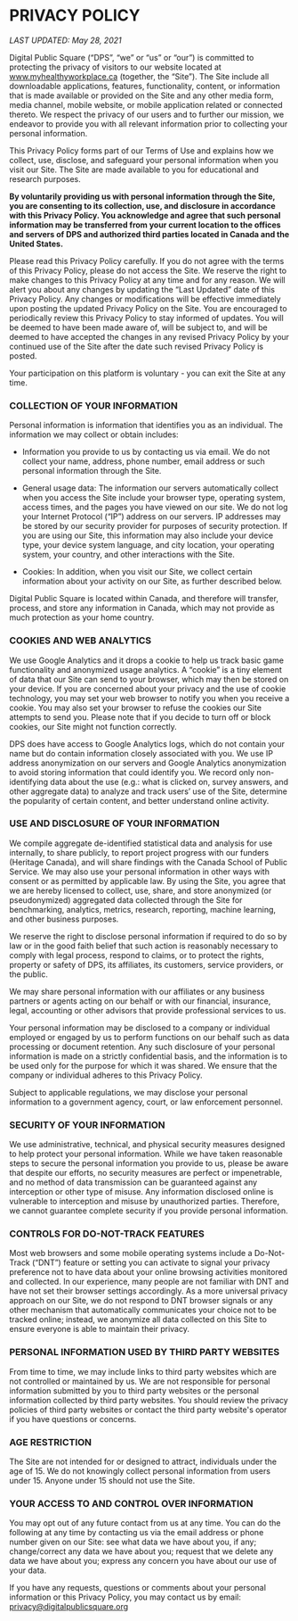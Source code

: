 # **PRIVACY POLICY** 

*LAST UPDATED: May 28, 2021* 

Digital Public Square (“DPS”, “we” or “us” or “our”) is committed to protecting the privacy of visitors to our website located at www.myhealthyworkplace.ca  (together, the “Site”). The Site include all downloadable applications, features, functionality, content, or information that is made available or provided on the Site and any other media form, media channel, mobile website, or mobile application related or connected thereto. We respect the privacy of our users and to further our mission, we endeavor to provide you with all relevant information prior to collecting your personal information.

This Privacy Policy forms part of our Terms of Use and explains how we collect, use, disclose, and safeguard your personal information when you visit our Site. The Site are made available to you for educational and research purposes.

**By voluntarily providing us with personal information through the Site, you are consenting to its collection, use, and disclosure in accordance with this Privacy Policy. You acknowledge and agree that such personal information may be transferred from your current location to the offices and servers of DPS and authorized third parties located in Canada and the United States.**

Please read this Privacy Policy carefully. If you do not agree with the terms of this Privacy Policy, please do not access the Site. We reserve the right to make changes to this Privacy Policy at any time and for any reason. We will alert you about any changes by updating the “Last Updated” date of this Privacy Policy. Any changes or modifications will be effective immediately upon posting the updated Privacy Policy on the Site. You are encouraged to periodically review this Privacy Policy to stay informed of updates. You will be deemed to have been made aware of, will be subject to, and will be deemed to have accepted the changes in any revised Privacy Policy by your continued use of the Site after the date such revised Privacy Policy is posted.  

Your participation on this platform is voluntary - you can exit the Site at any time.


### **COLLECTION OF YOUR INFORMATION**

Personal information is information that identifies you as an individual. The information we may collect or obtain includes: 

- Information you provide to us by contacting us via email. We do not collect your name, address, phone number, email address or such personal information through the Site. 

- General usage data: The information our servers automatically collect when you access the Site include your browser type, operating system, access times, and the pages you have viewed on our site. We do not log your Internet Protocol (“IP”) address on our servers. IP addresses may be stored by our security provider for purposes of security protection. If you are using our Site, this information may also include your device type, your device system language, and city location, your operating system, your country, and other interactions with the Site.

- Cookies: In addition, when you visit our Site, we collect certain information about your activity on our Site, as further described below.

Digital Public Square is located within Canada, and therefore will transfer, process, and store any information in Canada, which may not provide as much protection as your home country. 
 
### **COOKIES AND WEB ANALYTICS**

We use Google Analytics and it drops a cookie to help us track basic game functionality and anonymized usage analytics. A “cookie” is a tiny element of data that our Site can send to your browser, which may then be stored on your device. If you are concerned about your privacy and the use of cookie technology, you may set your web browser to notify you when you receive a cookie. You may also set your browser to refuse the cookies our Site attempts to send you. Please note that if you decide to turn off or block cookies, our Site might not function correctly.

DPS does have access to Google Analytics logs, which do not contain your name but do contain information closely associated with you. We use IP address anonymization on our servers and Google Analytics anonymization to avoid storing information that could identify you. We record only non-identifying data about the use (e.g.: what is clicked on, survey answers, and other aggregate data) to analyze and track users’ use of the Site, determine the popularity of certain content, and better understand online activity.
 
### **USE AND DISCLOSURE OF YOUR INFORMATION**

We compile aggregate de-identified statistical data and analysis for use internally, to share publicly, to report project progress with our funders (Heritage Canada), and will share findings with the Canada School of Public Service. We may also use your personal information in other ways with consent or as permitted by applicable law. By using the Site, you agree that we are hereby licensed to collect, use, share, and store anonymized (or pseudonymized) aggregated data collected through the Site for benchmarking, analytics, metrics, research, reporting, machine learning, and other business purposes. 

We reserve the right to disclose personal information if required to do so by law or in the good faith belief that such action is reasonably necessary to comply with legal process, respond to claims, or to protect the rights, property or safety of DPS, its affiliates, its customers, service providers, or the public.

We may share personal information with our affiliates or any business partners or agents acting on our behalf or with our financial, insurance, legal, accounting or other advisors that provide professional services to us.

Your personal information may be disclosed to a company or individual employed or engaged by us to perform functions on our behalf such as data processing or document retention. Any such disclosure of your personal information is made on a strictly confidential basis, and the information is to be used only for the purpose for which it was shared. We ensure that the company or individual adheres to this Privacy Policy.

Subject to applicable regulations, we may disclose your personal information to a government agency, court, or law enforcement personnel.

### **SECURITY OF YOUR INFORMATION**
 
We use administrative, technical, and physical security measures designed to help protect your personal information. While we have taken reasonable steps to secure the personal information you provide to us, please be aware that despite our efforts, no security measures are perfect or impenetrable, and no method of data transmission can be guaranteed against any interception or other type of misuse.  Any information disclosed online is vulnerable to interception and misuse by unauthorized parties. Therefore, we cannot guarantee complete security if you provide personal information.
  
### **CONTROLS FOR DO-NOT-TRACK FEATURES** 
 
Most web browsers and some mobile operating systems include a Do-Not-Track (“DNT”) feature or setting you can activate to signal your privacy preference not to have data about your online browsing activities monitored and collected. In our experience, many people are not familiar with DNT and have not set their browser settings accordingly. As a more universal privacy approach on our Site, we do not respond to DNT browser signals or any other mechanism that automatically communicates your choice not to be tracked online; instead, we anonymize all data collected on this Site to ensure everyone is able to maintain their privacy.

### **PERSONAL INFORMATION USED BY THIRD PARTY WEBSITES**

From time to time, we may include links to third party websites which are not controlled or maintained by us. We are not responsible for personal information submitted by you to third party websites or the personal information collected by third party websites. You should review the privacy policies of third party websites or contact the third party website's operator if you have questions or concerns.

### **AGE RESTRICTION**

The Site are not intended for or designed to attract, individuals under the age of 15. We do not knowingly collect personal information from users under 15. Anyone under 15 should not use the Site. 

### **YOUR ACCESS TO AND CONTROL OVER INFORMATION**

You may opt out of any future contact from us at any time. You can do the following at any time by contacting us via the email address or phone number given on our Site: see what data we have about you, if any; change/correct any data we have about you; request that we delete any data we have about you; express any concern you have about our use of your data.

If you have any requests, questions or comments about your personal information or this Privacy Policy, you may contact us by email: [privacy@digitalpublicsquare.org](mailto:privacy@digitalpublicsquare.org)
